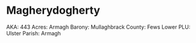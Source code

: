 # Magherydogherty

AKA: 443
Acres: Armagh
Barony: Mullaghbrack
County: Fews Lower
PLU: Ulster
Parish: Armagh